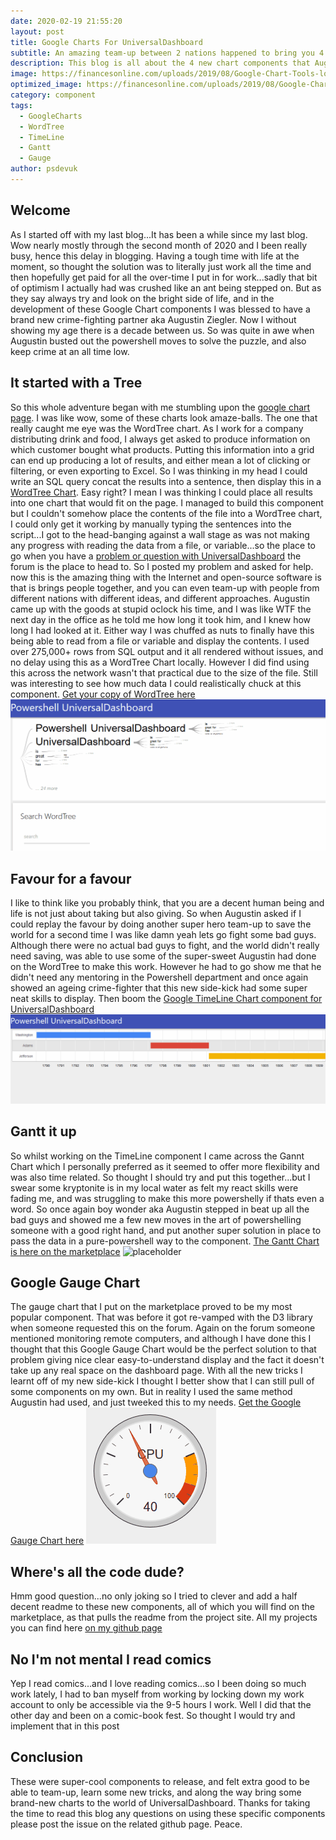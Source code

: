 ```yaml
---
date: 2020-02-19 21:55:20
layout: post
title: Google Charts For UniversalDashboard
subtitle: An amazing team-up between 2 nations happened to bring you 4 brand-new components, all chart components for UniversalDashboard.
description: This blog is all about the 4 new chart components that Augustin Ziegler and myself released for universaldashbord.
image: https://financesonline.com/uploads/2019/08/Google-Chart-Tools-logo1.png
optimized_image: https://financesonline.com/uploads/2019/08/Google-Chart-Tools-logo1.png
category: component
tags:
  - GoogleCharts
  - WordTree
  - TimeLine
  - Gantt
  - Gauge
author: psdevuk
---
```


## Welcome
As I started off with my last blog...It has been a while since my last blog. Wow nearly mostly through the second month of 2020 and I been really busy, hence this delay in blogging.  Having a tough time with life at the moment, so thought the solution was to literally just work all the time and then hopefully get paid for all the over-time I put in for work...sadly that bit of optimism I actually had was crushed like an ant being stepped on.
But as they say always try and look on the bright side of life, and in the development of these Google Chart components I was blessed to have a brand new crime-fighting partner aka Augustin Ziegler.  Now I without showing my age there is a decade between us. So was quite in awe when Augustin busted out the powershell moves to solve the puzzle, and also keep crime at an all time low.

## It started with a Tree
So this whole adventure began with me stumbling upon the [google chart page](https://react-google-charts.com/).  I was like wow, some of these charts look amaze-balls. The one that really caught me eye was the WordTree chart. As I work for a company distributing drink and food, I always get asked to produce information on which customer bought what products.  Putting this information into a grid can end up producing a lot of results, and either mean a lot of clicking or filtering, or even exporting to Excel. So I was thinking in my head I could write an SQL query concat the results into a sentence, then display this in a [WordTree Chart](https://react-google-charts.com/wordtree-chart).  Easy right? I mean I was thinking I could place all results into one chart that would fit on the page.
 I managed to build this component but I couldn't somehow place the contents of the file into a WordTree chart, I could only get it working by manually typing the sentences into the script...I got to the head-banging against a wall stage as was not making any progress with reading the data from a file, or variable...so the place to go when you have a [problem or question with UniversalDashboard](forums.universaldashboard.io/) the forum is the place to head to.  So I posted my problem and asked for help.  now this is the amazing thing with the Internet and open-source software is that is brings people together, and you can even team-up with people from different nations with different ideas, and different approaches.  Augustin came up with the goods at stupid oclock his time, and I was like WTF the next day in the office as he told me how long it took him, and I knew how long I had looked at it. Either way I was chuffed as nuts to finally have this being able to read from a file or variable and display the contents.  I used over 275,000+ rows from SQL output and it all rendered without issues, and no delay using this as a WordTree Chart locally.  However I did find using this across the network wasn't that practical due to the size of the file.  Still was interesting to see how much data I could realistically chuck at this component. [Get your copy of WordTree here](https://marketplace.universaldashboard.io/Dashboard/UniversalDashboard.UDWordTree)
 ![placeholder](https://raw.githubusercontent.com/psDevUK/UDWordTree/master/wordtreeDemo.gif "example demo")

## Favour for a favour
  I like to think like you probably think, that you are a decent human being and life is not just about taking but also giving. So when Augustin asked if I could replay the favour by doing another super hero team-up to save the world for a second time I was like damn yeah lets go fight some bad guys.  Although there were no actual bad guys to fight, and the world didn't really need saving, was able to use some of the super-sweet Augustin had done on the WordTree to make this work.  However he had to go show me that he didn't need any mentoring in the Powershell department and once again showed an ageing crime-fighter that this new side-kick had some super neat skills to display. Then boom the [Google TimeLine Chart component for UniversalDashboard](https://marketplace.universaldashboard.io/Dashboard/UniversalDashboard.UDTimeLine)
![placeholder](https://raw.githubusercontent.com/psDevUK/UDTimeLine/master/timeline.gif "example demo")

## Gantt it up
 So whilst working on the TimeLine component I came across the Gannt Chart which I personally preferred as it seemed to offer more flexibility and was also time related. So thought I should try and put this together...but I swear some kryptonite is in my local water as felt my react skills were fading me, and was struggling to make this more powershelly if thats even a word. So once again boy wonder aka Augustin stepped in beat up all the bad guys and showed me a few new moves in the art of powershelling someone with a good right hand, and put another super solution in place to pass the data in a pure-powershell way to the component. [The Gantt Chart is here on the marketplace](https://marketplace.universaldashboard.io/Dashboard/UniversalDashboard.UDGantt)
![placeholder](https://raw.githubusercontent.com/psDevUK/UD-Gantt/master/ganttDemo.gif "example demo")

## Google Gauge Chart
  The gauge chart that I put on the marketplace proved to be my most popular component. That was before it got re-vamped with the D3 library when someone requested this on the forum. Again on the forum someone mentioned monitoring remote computers, and although I have done this I thought that this Google Gauge Chart would be the perfect solution to that problem giving nice clear easy-to-understand display and the fact it doesn't take up any real space on the dashboard page. With all the new tricks I learnt off of my new side-kick I thought I better show that I can still pull of some components on my own. But in reality I used the same method Augustin had used, and just tweeked this to my needs. [Get the Google Gauge Chart here](https://marketplace.universaldashboard.io/Dashboard/UniversalDashboard.UDGaugeChart)
  ![placeholder](https://raw.githubusercontent.com/psDevUK/UD-GaugeChart/master/GoogleGaugeCPU.gif "example demo")

## Where's all the code dude?
Hmm good question...no only joking so I tried to clever and add a half decent readme to these new components, all of which you will find on the marketplace, as that pulls the readme from the project site.  All my projects you can find here [on my github page](https://github.com/psDevUK/)

## No I'm not mental I read comics
   Yep I read comics...and I love reading comics...so I been doing so much work lately, I had to ban myself from working by locking down my work account to only be accessible via the 9-5 hours I work. Well I did that the other day and been on a comic-book fest.  So thought I would try and implement that in this post



## Conclusion
  These were super-cool components to release, and felt extra good to be able to team-up, learn some new tricks, and along the way bring some brand-new charts to the world of UniversalDashboard. Thanks for taking the time to read this blog any questions on using these specific components please post the issue on the related github page. Peace.
